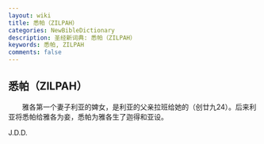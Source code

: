 ```yaml
---
layout: wiki
title: 悉帕（ZILPAH）
categories: NewBibleDictionary
description: 圣经新词典: 悉帕（ZILPAH）
keywords: 悉帕, ZILPAH
comments: false
---
```


## 悉帕（ZILPAH）

　　雅各第一个妻子利亚的婢女，是利亚的父亲拉班给她的（创廿九24）。后来利亚将悉帕给雅各为妾，悉帕为雅各生了迦得和亚设。

J.D.D.








